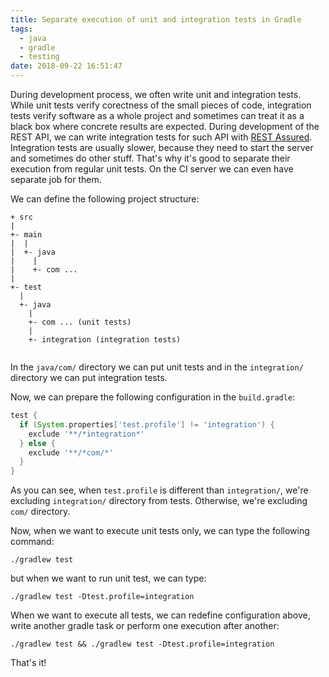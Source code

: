 ```yaml
---
title: Separate execution of unit and integration tests in Gradle
tags:
  - java
  - gradle
  - testing
date: 2018-09-22 16:51:47
---
```



During development process, we often write unit and integration tests. While unit tests verify corectness of the small pieces of code, integration tests verify software as a whole project and sometimes can treat it as a black box where concrete results are expected. During development of the REST API, we can write integration tests for such API with [REST Assured](https://github.com/rest-assured/rest-assured). Integration tests are usually slower, because they need to start the server and sometimes do other stuff. That's why it's good to separate their execution from regular unit tests. On the CI server we can even have separate job for them.

We can define the following project structure:

```
+ src
|
+- main
|  |
|  +- java
|    |
|    +- com ...
|
+- test
  |
  +- java
    |
    +- com ... (unit tests)
    |
    +- integration (integration tests)
    
```

In the `java/com/` directory we can put unit tests and in the `integration/` directory we can put integration tests.

Now, we can prepare the following configuration in the `build.gradle`:

```gradle
test {
  if (System.properties['test.profile'] != 'integration') {
    exclude '**/*integration*'
  } else {
    exclude '**/*com/*'
  }
}
```

As you can see, when `test.profile` is different than `integration/`, we're excluding `integration/` directory from tests. Otherwise, we're excluding `com/` directory.

Now, when we want to execute unit tests only, we can type the following command:

```
./gradlew test
```

but when we want to run unit test, we can type:

```
./gradlew test -Dtest.profile=integration
```

When we want to execute all tests, we can redefine configuration above, write another gradle task or perform one execution after another:

```
./gradlew test && ./gradlew test -Dtest.profile=integration
```

That's it!
